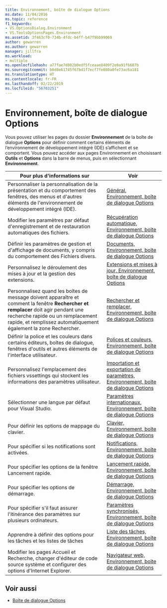 ```yaml
---
title: Environnement, boîte de dialogue Options
ms.date: 11/04/2016
ms.topic: reference
f1_keywords:
- VS.OptionsDialog.Environment
- VS.ToolsOptionsPages.Environment
ms.assetid: 3f463cf0-734b-4fdc-b4ff-b47f9bb99069
author: gewarren
ms.author: gewarren
manager: jillfra
ms.workload:
- multiple
ms.openlocfilehash: a77fae7d802b0edf5fceaae8409f2e0a91f6687b
ms.sourcegitcommit: b0d8e61745f67bd1f7ecf7fe080a0fe73ac6a181
ms.translationtype: HT
ms.contentlocale: fr-FR
ms.lasthandoff: 02/22/2019
ms.locfileid: "56703251"
---
```

# <a name="environment-options-dialog-box"></a>Environnement, boîte de dialogue Options

Vous pouvez utiliser les pages du dossier **Environnement** de la boîte de dialogue **Options** pour définir comment certains éléments de l’environnement de développement intégré (IDE) s’affichent et se comportent. Vous pouvez accéder aux pages Environnement en choisissant **Outils** et **Options** dans la barre de menus, puis en sélectionnant **Environnement**.

|Pour plus d'informations sur|Voir|
| - |---------|
|Personnaliser la personnalisation de la présentation et du comportement des fenêtres, des menus et d'autres éléments de l'environnement de développement intégré (IDE).|[Général, Environnement, boîte de dialogue Options](../../ide/reference/general-environment-options-dialog-box.md)|
|Modifier les paramètres par défaut d'enregistrement et de restauration automatiques des fichiers.|[Récupération automatique, Environnement, boîte de dialogue Options](../../ide/reference/autorecover-environment-options-dialog-box.md)|
|Définir les paramètres de gestion et d'affichage de documents, y compris du comportement des Fichiers divers.|[Documents, Environnement, boîte de dialogue Options](../../ide/reference/documents-environment-options-dialog-box.md)|
|Personnalisez le déroulement des mises à jour et la gestion des extensions.|[Extensions et mises à jour, Environnement, boîte de dialogue Options](../../ide/reference/extensions-and-updates-environment-options-dialog-box.md)|
|Personnalisez quand les boîtes de message doivent apparaître et comment la fenêtre **Rechercher et remplacer** doit agir pendant une recherche rapide ou un remplacement rapide, et remplissez automatiquement également la zone Rechercher.|[Rechercher et remplacer, Environnement, boîte de dialogue Options](../../ide/reference/find-and-replace-environment-options-dialog-box.md)|
|Définir la police et les couleurs dans certains éditeurs, boîtes de dialogue, fenêtres d'outils et autres éléments de l'interface utilisateur.|[Polices et couleurs, Environnement, boîte de dialogue Options](../../ide/reference/fonts-and-colors-environment-options-dialog-box.md)|
|Personnalisez l'emplacement des fichiers vssettings qui stockent les informations des paramètres utilisateur.|[Importation et exportation de paramètres, Environnement, boîte de dialogue Options](../../ide/reference/import-and-export-settings-environment-options-dialog-box.md)|
|Sélectionner une langue par défaut pour Visual Studio.|[Paramètres internationaux, Environnement, boîte de dialogue Options](../../ide/reference/international-settings-environment-options-dialog-box.md)|
|Pour définir les options de mappage du clavier.|[Clavier, Environnement, boîte de dialogue Options](../../ide/reference/keyboard-environment-options-dialog-box.md)|
|Pour spécifier si les notifications sont activées.|[Notifications, Environnement, boîte de dialogue Options](../../ide/reference/notifications-environment-options-dialog-box.md)|
|Pour spécifier les options de la fenêtre Lancement rapide.|[Lancement rapide, Environnement, boîte de dialogue Options](../../ide/reference/quick-launch-environment-options-dialog-box.md)|
|Pour spécifier les options de démarrage.|[Démarrage, Environnement, boîte de dialogue Options](../../ide/reference/startup-environment-options-dialog-box.md)|
|Pour spécifier s'il faut assurer l'itinérance des paramètres sur plusieurs ordinateurs.|[Paramètres synchronisés, Environnement, boîte de dialogue Options](../../ide/reference/accounts-environment-options-dialog-box.md)|
|Apprendre à définir des options pour les tâches et les listes de tâches|[Liste des tâches, Environnement, boîte de dialogue Options](../../ide/reference/task-list-environment-options-dialog-box.md)|
|Modifier les pages Accueil et Recherche, changer d'éditeur de code source système et configurer des options d'Internet Explorer.|[Navigateur web, Environnement, boîte de dialogue Options](../../ide/reference/web-browser-environment-options-dialog-box.md)|

## <a name="see-also"></a>Voir aussi

- [Boîte de dialogue Options](../../ide/reference/options-dialog-box-visual-studio.md)